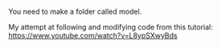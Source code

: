 You need to make a folder called model.



My attempt at following and modifying code from this tutorial: https://www.youtube.com/watch?v=L8ypSXwyBds
